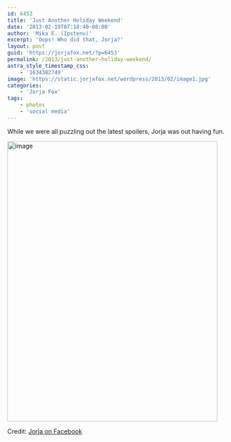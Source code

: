 ```yaml
---
id: 6453
title: 'Just Another Holiday Weekend'
date: '2013-02-19T07:18:40-08:00'
author: 'Mika E. (Ipstenu)'
excerpt: 'Oops! Who did that, Jorja?'
layout: post
guid: 'https://jorjafox.net/?p=6453'
permalink: /2013/just-another-holiday-weekend/
astra_style_timestamp_css:
    - '1634382749'
image: 'https://static.jorjafox.net/wordpress/2013/02/image1.jpg'
categories:
    - 'Jorja Fox'
tags:
    - photos
    - 'social media'
---
```


While we were all puzzling out the latest spoilers, Jorja was out having fun.

<img class="aligncenter size-full wp-image-6457" alt="image" src="//static.jorjafox.net/wordpress/2013/02/image1.jpg" width="480" height="640" />

Credit: <a href="https://www.facebook.com/photo.php?fbid=255939837874063&amp;set=pb.100003741458528.-2207520000.1361286857&amp;type=3&amp;src=https%3A%2F%2Fsphotos-a.xx.fbcdn.net%2Fhphotos-prn1%2F11003_255939837874063_554754674_n.jpg&amp;size=480%2C640">Jorja on Facebook</a>